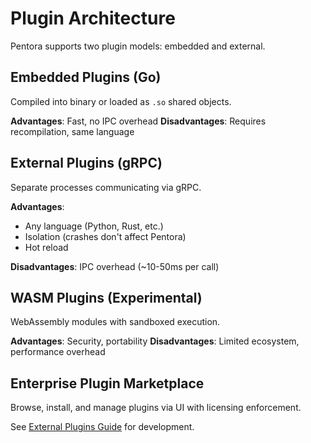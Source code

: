 # Plugin Architecture

Pentora supports two plugin models: embedded and external.

## Embedded Plugins (Go)

Compiled into binary or loaded as `.so` shared objects.

**Advantages**: Fast, no IPC overhead
**Disadvantages**: Requires recompilation, same language

## External Plugins (gRPC)

Separate processes communicating via gRPC.

**Advantages**: 
- Any language (Python, Rust, etc.)
- Isolation (crashes don't affect Pentora)
- Hot reload

**Disadvantages**: IPC overhead (~10-50ms per call)

## WASM Plugins (Experimental)

WebAssembly modules with sandboxed execution.

**Advantages**: Security, portability
**Disadvantages**: Limited ecosystem, performance overhead

## Enterprise Plugin Marketplace

Browse, install, and manage plugins via UI with licensing enforcement.

See [External Plugins Guide](/advanced/external-plugins) for development.
